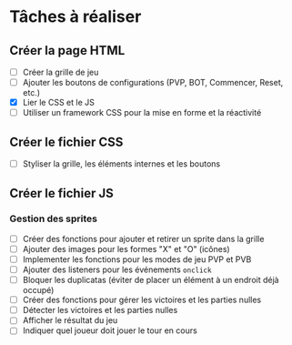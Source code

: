 # Tâches à réaliser

## Créer la page HTML
- [ ] Créer la grille de jeu
- [ ] Ajouter les boutons de configurations (PVP, BOT, Commencer, Reset, etc.)
- [x] Lier le CSS et le JS
- [ ] Utiliser un framework CSS pour la mise en forme et la réactivité

## Créer le fichier CSS
- [ ] Styliser la grille, les éléments internes et les boutons

## Créer le fichier JS

### Gestion des sprites
- [ ] Créer des fonctions pour ajouter et retirer un sprite dans la grille
- [ ] Ajouter des images pour les formes "X" et "O" (icônes)
- [ ] Implementer les fonctions pour les modes de jeu PVP et PVB
- [ ] Ajouter des listeners pour les événements `onclick`
- [ ] Bloquer les duplicatas (éviter de placer un élément à un endroit déjà occupé)
- [ ] Créer des fonctions pour gérer les victoires et les parties nulles
- [ ] Détecter les victoires et les parties nulles
- [ ] Afficher le résultat du jeu
- [ ] Indiquer quel joueur doit jouer le tour en cours
